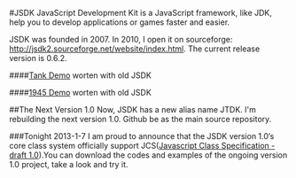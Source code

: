 #JSDK JavaScript Development Kit
is a JavaScript framework, like JDK, help you to develop applications or games faster and easier. 

JSDK was founded in 2007. In 2010, I open it on sourceforge: http://jsdk2.sourceforge.net/website/index.html. The current release version is 0.6.2.

####[Tank Demo](http://jsdk2.sourceforge.net/javascript/0.6/examples/jsgf/tank-brigade/tank-demo.html) worten with old JSDK

####[1945 Demo](http://jsdk2.sourceforge.net/javascript/0.6/examples/jsgf/1945/1945-demo.html) worten with old JSDK


##The Next Version 1.0 
Now, JSDK has a new alias name JTDK. I'm rebuilding the next version 1.0. Github be as the main source repository.

###Tonight 2013-1-7
I am proud to announce that the JSDK version 1.0‘s core class system officially support JCS([Javascript Class Specification - draft 1.0](https://github.com/fch415/jss/blob/master/%231/jss%231_jcs_en.md)).You can download the codes and examples of the ongoing version 1.0 project, take a look and try it.


